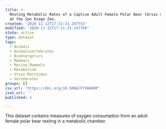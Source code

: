 ```yaml
---
title: >-
  Resting Metabolic Rates of a Captive Adult Female Polar Bear (Ursus maritimus)
  at the San Diego Zoo.
created: '2020-11-12T17:21:31.247753'
modified: '2020-11-12T17:21:31.247760'
state: active
type: dataset
tags:
  - Animals
  - Animalsvertebrates
  - Bioenergetics
  - Mammals
  - Marine Mammals
  - Metabolism
  - Ursus Maritimus
  - Vertebrates
groups: []
csv_url: 'https://doi.org/10.5066/F7XW4H0P'
json_url: ''
published: 4

---
```

This dataset contains measures of oxygen consumption from an adult female polar bear resting in a metabolic chamber.
